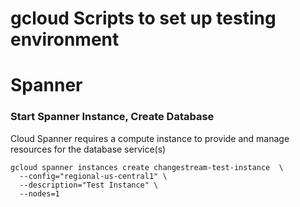 # gcloud Scripts to set up testing environment

# Spanner 
### Start Spanner Instance, Create Database

Cloud Spanner requires a compute instance to provide and manage resources for the database service(s)
```shell
gcloud spanner instances create changestream-test-instance  \
  --config="regional-us-central1" \
  --description="Test Instance" \
  --nodes=1
```
